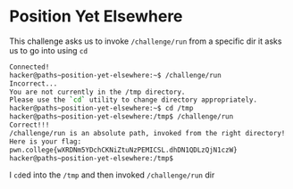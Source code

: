 # Position Yet Elsewhere
This challenge asks us to invoke `/challenge/run` from a specific dir it asks us to go into using `cd`
```bash
Connected!
hacker@paths~position-yet-elsewhere:~$ /challenge/run
Incorrect...
You are not currently in the /tmp directory.
Please use the `cd` utility to change directory appropriately.
hacker@paths~position-yet-elsewhere:~$ cd /tmp
hacker@paths~position-yet-elsewhere:/tmp$ /challenge/run
Correct!!!
/challenge/run is an absolute path, invoked from the right directory!
Here is your flag:
pwn.college{wXRDNm5YDchCKNiZtuNzPEMICSL.dhDN1QDLzQjN1czW}
hacker@paths~position-yet-elsewhere:/tmp$
```
I `cd`ed into the `/tmp` and then invoked `/challenge/run` dir
